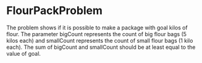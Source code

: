 # FlourPackProblem
The problem shows if it is possible to make a package with goal kilos of flour. The parameter bigCount represents the count of big flour bags (5 kilos each) and smallCount represents the count of small flour bags (1 kilo each). The sum of bigCount and smallCount should be at least equal to the value of goal.
